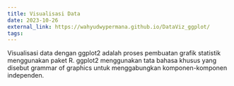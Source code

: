 ```yaml
---
title: Visualisasi Data
date: 2023-10-26
external_link: https://wahyudwypermana.github.io/DataViz_ggplot/
tags:
---
```


Visualisasi data dengan ggplot2 adalah proses pembuatan grafik statistik menggunakan paket R. ggplot2 menggunakan tata bahasa khusus yang disebut grammar of graphics untuk menggabungkan komponen-komponen independen.

<!--more-->
